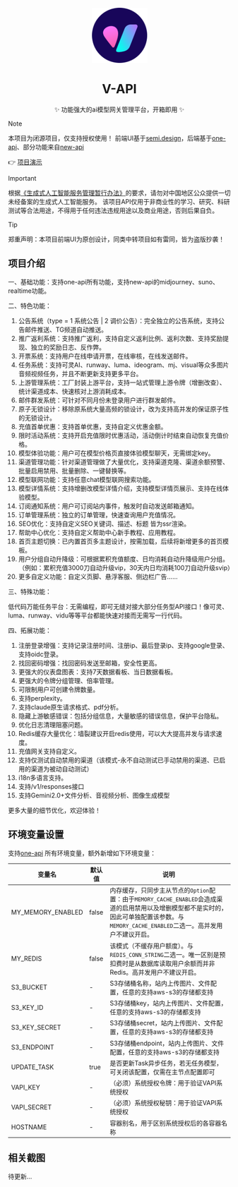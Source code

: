 <p align="center">
  <a href="https://github.com/popjane/v-api"><img src="./images/logo.svg" width="125" height="125" alt="v-api"></a>
</p>

<div align="center">

# V-API

✨ 功能强大的ai模型网关管理平台，开箱即用 ✨

</div>

> [!NOTE]
> 本项目为闭源项目，仅支持授权使用！
> 前端UI基于[semi.design](https://semi.design/zh-CN/start/introduction)，后端基于[one-api](https://github.com/songquanpeng/one-api)、部分功能来自[new-api](https://github.com/Calcium-Ion/new-api)
>
> 👉 [项目演示](https://api.v3.cm/)

> [!IMPORTANT]
> 根据[《生成式人工智能服务管理暂行办法》](http://www.cac.gov.cn/2023-07/13/c_1690898327029107.htm)的要求，请勿对中国地区公众提供一切未经备案的生成式人工智能服务。
> 该项目API仅用于非商业性的学习、研究、科研测试等合法用途，不得用于任何违法违规用途以及商业用途，否则后果自负。

> [!TIP]
> 郑重声明：本项目前端UI为原创设计，同类中转项目如有雷同，皆为盗版抄袭！

## 项目介绍

一、基础功能：支持one-api所有功能，支持new-api的midjourney、suno、realtime功能。

二、特色功能：

1. 公告系统（type = 1 系统公告 | 2 调价公告）：完全独立的公告系统，支持公告邮件推送、TG频道自动推送。
2. 推广返利系统：支持推广返利，支持自定义返利比例、返利次数、支持奖励提现、独立的奖励日志、反作弊。
3. 开票系统：支持用户在线申请开票，在线审核，在线发送邮件。
4. 任务系统：支持可灵AI、runway、luma、ideogram、mj、visual等众多图片音频视频任务，并且不断更新支持更多平台。
5. 上游管理系统：工厂封装上游平台，支持一站式管理上游令牌（增删改查）、统计渠道成本、快速核对上游消耗成本。
6. 邮件群发系统：可针对不同月份未登录用户进行群发邮件。
7. 原子无锁设计：移除原系统大量高频的锁设计，改为支持高并发的保证原子性的无锁设计。
8. 充值首单优惠：支持首单优惠，支持自定义优惠金额。
9. 限时活动系统：支持开启充值限时优惠活动，活动倒计时结束自动恢复充值价格。
10. 模型体验功能：用户可在模型价格页直接体验模型聊天，无需绑定key。
11. 渠道管理功能：针对渠道管理做了大量优化，支持渠道克隆、渠道余额预警、批量启用禁用、批量删除、一键替换等。
12. 模型联网功能：支持任意chat模型联网搜索功能。
13. 模型详情系统：支持增删改模型详情介绍，支持模型详情页展示、支持在线体验模型。
14. 订阅通知系统：用户可订阅站内事件，触发时自动发送邮箱通知。
15. 订单管理系统：独立的订单管理，快速查询用户充值情况。
16. SEO优化：支持自定义SEO关键词、描述、标题 皆为ssr渲染。
17. 帮助中心优化：支持自定义帮助中心新手教程、应用教程。
18. 首页主题切换：已内置首页多主题设计，按需加载，后续将新增更多的首页模板。
19. 用户分组自动升降级：可根据累积充值额度、日均消耗自动升降级用户分组。（例如：累积充值3000刀自动升级vip，30天内日均消耗100刀自动升级svip）
20. 更多自定义功能：自定义页脚、悬浮客服、侧边栏广告……

三、特殊功能：

低代码万能任务平台：无需编程，即可无缝对接大部分任务型API接口！像可灵、luma、runway、vidu等等平台都能快速对接而无需写一行代码。

四、拓展功能：

1. 注册登录增强：支持记录注册时间、注册ip、最后登录ip、支持google登录、支持oidc登录。
2. 找回密码增强：找回密码发送至邮箱，安全性更高。
3. 更强大的仪表盘图表：支持7天数据看板、当日数据看板。
4. 更强大的令牌分组管理、倍率管理。
5. 可限制用户可创建令牌数量。
6. 支持perplexity。
7. 支持claude原生请求格式、pdf分析。
8. 隐藏上游敏感错误：包括分组信息，大量敏感的错误信息，保护平台隐私。
9. 优化日志清理阻塞问题。
10. Redis缓存大量优化：墙裂建议开启redis使用，可以大大提高并发与请求速度。
11. 充值网关支持自定义。
12. 支持仅测试自动禁用的渠道（该模式-永不自动测试已手动禁用的渠道、已启用的渠道为被动自动测试）
13. i18n多语言支持。
14. 支持/v1/responses接口
15. 支持Gemini2.0+文件分析、音视频分析、图像生成模型

更多大量的细节优化，欢迎体验！

## 环境变量设置

支持[one-api](https://github.com/songquanpeng/one-api?tab=readme-ov-file#%E7%8E%AF%E5%A2%83%E5%8F%98%E9%87%8F) 所有环境变量，额外新增如下环境变量：

| 变量名 | 默认值 | 说明 |
| --- | --- | --- |
|MY_MEMORY_ENABLED|false|内存缓存，只同步主从节点的`Option`配置：由于`MEMORY_CACHE_ENABLED`会造成渠道的启用禁用以及增删模型都不是实时的，因此可单独配置该参数。与`MEMORY_CACHE_ENABLED`二选一。高并发用户不建议开启。|
|MY_REDIS|false|该模式（不缓存用户额度）。与`REDIS_CONN_STRING`二选一。唯一区别是预扣费时是从数据库读取用户余额而并非Redis。高并发用户不建议开启。|
|S3_BUCKET|-|S3存储桶名称，站内上传图片、文件配置，任意的支持aws-s3的存储都支持|
|S3_KEY_ID|-|S3存储桶key，站内上传图片、文件配置，任意的支持aws-s3的存储都支持|
|S3_KEY_SECRET|-|S3存储桶secret，站内上传图片、文件配置，任意的支持aws-s3的存储都支持|
|S3_ENDPOINT|-|S3存储桶endpoint，站内上传图片、文件配置，任意的支持aws-s3的存储都支持|
|UPDATE_TASK|true|是否更新Task异步任务，若无任务模型，可关闭该配置，仅需在主节点配置即可|
|VAPI_KEY|-|（必须）系统授权令牌：用于验证VAPI系统授权|
|VAPI_SECRET|-|（必须）系统授权秘钥：用于验证VAPI系统授权|
|HOSTNAME|-|容器别名，用于区别系统授权后的各容器名称|

## 相关截图

待更新...
